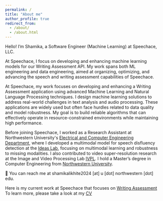 ```yaml
---
permalink: /
title: "About me"
author_profile: true
redirect_from: 
  - /about/
  - /about.html
---
```


Hello! I’m Shamika, a Software Engineer (Machine Learning) at Speechace, LLC.

At Speechace, I focus on developing and enhancing machine learning models for our Writing Assessment API. My work spans both ML engineering and data engineering, aimed at organizing, optimizing, and advancing the speech and writing assessment capabilities of Speechace.

At Speechace, my work focuses on developing and enhancing a Writing Assessment application using advanced Machine Learning and Natural Language Processing techniques. I design machine learning solutions to address real-world challenges in text analysis and audio processing. These applications are widely used but often face hurdles related to data quality and model robustness. My goal is to build reliable algorithms that can effectively operate in resource-constrained environments while maintaining high performance.

Before joining Speechace, I worked as a Research Assistant at Northwestern University's [Electrical and Computer Engineering Department](https://www.mccormick.northwestern.edu/electrical-computer/), where I developed a multimodal model for speech disfluency detection at the [Ideas Lab](http://zhulab.ece.northwestern.edu/), focusing on multimodal learning and robustness to missing modalities. I also contributed to video super-resolution research at the Image and Video Processing Lab [IVPL](https://sites.northwestern.edu/ivpl/). I hold a Master’s degree in Computer Engineering from [Northwestern University](https://www.northwestern.edu/).

📧 You can reach me at shamikalikhite2024 [at] u [dot] northwestern [dot] edu.

Here is my current work at Speechace that focuses on [Writing Assessment](https://www.speechace.com/automatic-scoring-of-written-language-skills-2/)
To learn more, please take a look at my [CV](https://drive.google.com/file/d/1Ptx813WzwJYpbqIYMgHbk50EPWyqa8Y5/view?usp=drive_link)
